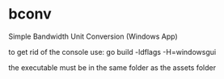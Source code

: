 # bconv
Simple Bandwidth Unit Conversion (Windows App)


to get rid of the console use:
go build -ldflags -H=windowsgui

the executable must be in the same folder as the assets folder
